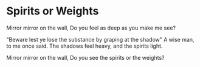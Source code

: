 # Spirits or Weights

Mirror mirror on the wall,
Do you feel as deep as you make me see?

"Beware lest ye lose the substance by graping at the shadow"
A wise man, to me once said.
The shadows feel heavy, and the spirits light.

Mirror mirror on the wall,
Do you see the spirits or the weights?
